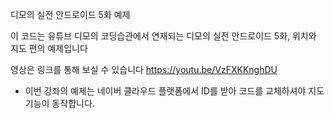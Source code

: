 디모의 실전 안드로이드 5화 예제

이 코드는 유튜브 디모의 코딩습관에서 연재되는 디모의 실전 안드로이드 5화, 위치와 지도 편의 예제입니다

영상은 링크를 통해 보실 수 있습니다 https://youtu.be/VzFXKKnghDU

* 이번 강좌의 예제는 네이버 클라우드 플랫폼에서
ID를 받아 코드를 교체하셔야 지도 기능이 동작합니다.
